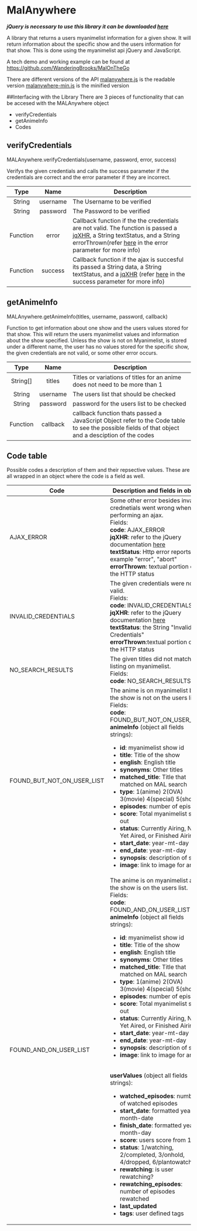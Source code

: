 # MalAnywhere
***jQuery is necessary to use this library it can be downloaded [here](https://jquery.com/download/)***


A library that returns a users myanimelist information for a given show. It will return information about the specific show and the users information for that show. This is done using the myanimelist api jQuery and JavaScript. 

A tech demo and working example can be found at https://github.com/WanderingBrooks/MalOnTheGo

There are different versions of the API
[malanywhere.js](https://github.com/WanderingBrooks/MalAnywhere/blob/master/malanywhere.js)  is the readable version
[malanywhere-min.js](https://github.com/WanderingBrooks/MalAnywhere/blob/master/malanywhere-min.js) is the minified version

##Interfacing with the Library
There are 3 pieces of functionality that can be accesed with the MALAnywhere object
 
* verifyCredentials 
* getAnimeInfo 
* Codes 

## verifyCredentials
MALAnywhere.verifyCredentials(username, password, error, success)

Verifys the given credentials and calls the success parameter if the credentials are correct and the error parameter if they are incorrect.

| Type       | Name       | Description            |
|:----------:|:------:|----------------------------|
|   String   |username|The Username to be verified |
|   String   |password|The Password to be verified |
|   Function |  error |Callback function if the the credentials are not valid. The function is passed a [jqXHR](http://api.jquery.com/jQuery.ajax/#jqXHR), a String textStatus, and a String errorThrown(refer [here](http://api.jquery.com/jquery.ajax/) in the error parameter for more info)|
|   Function | success|Callback function if the ajax is succesful its passed a String data, a String textStatus, and a [jqXHR](http://api.jquery.com/jQuery.ajax/#jqXHR) (refer [here](http://api.jquery.com/jquery.ajax/) in the success parameter for more info)|
  
  
## getAnimeInfo
MALAnywhere.getAnimeInfo(titles, username, password, callback)


Function to get information about one show and the users values stored for that show. This will return the users myanimelist values and information about the show specified. Unless the show is not on Myanimelist, is stored under a different name, the user has no values stored for the specific show, the given credentials are not valid, or some other error occurs.

|Type              | Name     | Description                                                               |
|:----------------:|:--------:|---------------------------------------------------------------------------|
| String[]         | titles   |Titles or variations of titles for an anime does not need to be more than 1|
| String           | username |The users list that should be checked                                      |
| String           | password |password for the users list to be checked                                  |
| Function         | callback |callback function thats passed a JavaScript Object refer to the Code table to see the possible fields of that object and a desciption of the codes                                                                 |  
 
## Code table
Possible codes a description of them and their repsective values. These are all wrapped in an object where the code is a field as well.

|Code                      |Description and fields in object                                                |
|--------------------------|--------------------------------------------------------------------------------|
|AJAX_ERROR                | Some other error besides invalid crednetials went wrong when performing an ajax.<br>Fields:<br>**code**: AJAX_ERROR<br>**jqXHR**: refer to the jQuery documentation [here](http://api.jquery.com/jQuery.ajax/#jqXHR)<br>**textStatus**: Http error reports example "error", "abort"<br>**errorThrown**: textual portion of the HTTP status|
|INVALID_CREDENTIALS       | The given credentials were not valid.<br>Fields:<br>**code**: INVALID_CREDENTIALS<br>**jqXHR**: refer to the jQuery documentation [here](http://api.jquery.com/jQuery.ajax/#jqXHR)<br>**textStatus**: the String "Invalid Credentials"<br>**errorThrown**:textual portion of the HTTP status                                           |
|NO_SEARCH_RESULTS         | The given titles did not match any listing on myanimelist.<br>Fields:<br>**code**: NO_SEARCH_RESULTS                      |
|FOUND_BUT_NOT_ON_USER_LIST| The anime is on myanimelist but the show is not on the users list.<br>Fields:<br>**code**: FOUND_BUT_NOT_ON_USER_LIST<br>**animeInfo** (object all fields strings): <ul><li>**id**: myanimelist show id</li><li>**title**: Title of the show</li><li>**english**: English title</li><li>**synonyms**: Other titles</li><li>**matched_title**: Title that matched on MAL search</li><li>**type**: 1(anime) 2(OVA) 3(movie) 4(special) 5(short)</li><li>**episodes**: number of episodes</li><li>**score**: Total myanimelist score out</li><li>**status**: Currently Airing, Not Yet Aired, or Finished Airing</li><li>**start_date**: year-mt-day</li><li>**end_date**: year-mt-day</li><li>**synopsis**: description of show</li><li>**image**: link to image for anime</li></ul>              |
|FOUND_AND_ON_USER_LIST    | The anime is on myanimelist and the show is on the users list.<br>Fields:<br>**code**: FOUND_AND_ON_USER_LIST<br>**animeInfo** (object all fields strings): <ul><li>**id**: myanimelist show id</li><li>**title**: Title of the show</li><li>**english**: English title</li><li>**synonyms**: Other titles</li><li>**matched_title**: Title that matched on MAL search</li><li>**type**: 1(anime) 2(OVA) 3(movie) 4(special) 5(short)</li><li>**episodes**: number of episodes</li><li>**score**: Total myanimelist score out</li><li>**status**: Currently Airing, Not Yet Aired, or Finished Airing</li><li>**start_date**: year-mt-day</li><li>**end_date**: year-mt-day</li><li>**synopsis**: description of show</li><li>**image**: link to image for anime</li></ul><br>**userValues** (object all fields strings): <ul><li>**watched_episodes**: number of watched episodes</li><li>**start_date**: formatted year-month-date</li><li>**finish_date**: formatted year-month-day</li><li>**score**: users score from 1- 10</li><li>**status**: 1/watching, 2/completed, 3/onhold, 4/dropped, 6/plantowatch</li><li>**rewatching**: is user rewatching?</li><li>**rewatching_episodes**: number of episodes rewatched</li><li>**last_updated**</li><li>**tags**: user defined tags</li> </ul>                  |


